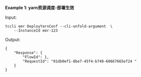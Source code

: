 **Example 1: yarn资源调度-部署生效**



Input: 

```
tccli emr DeployYarnConf --cli-unfold-argument  \
    --InstanceId emr-123
```

Output: 
```
{
    "Response": {
        "FlowId": 1,
        "RequestId": "01db0ef1-8be7-45f4-b740-60667665ef24 "
    }
}
```

